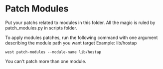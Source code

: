 # Patch Modules

Put your patchs related to modules in this folder.
All the magic is ruled by patch_modules.py in scripts folder.

To apply modules patches, run the following command with one argument describing the module path you want target
Example: lib/hostap

```
west patch-modules --module-name lib/hostap
```

You can't patch more than one module.